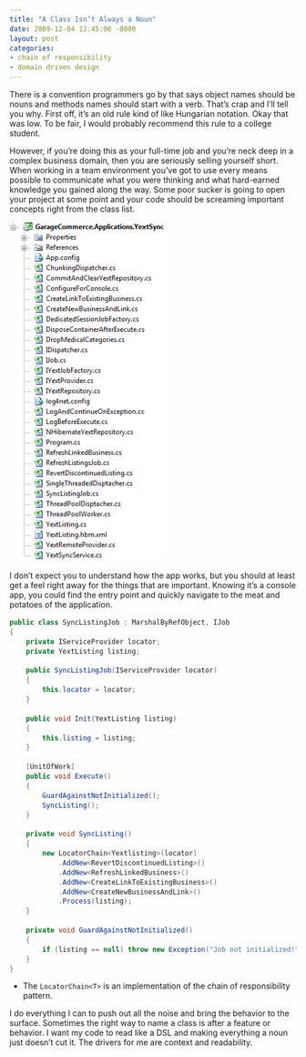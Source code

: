 ```yaml
---
title: "A Class Isn’t Always a Noun"
date: 2009-12-04 12:45:00 -0800
layout: post
categories:
- chain of responsibility
- domain driven design
---
```


There is a convention programmers go by that says object names should be nouns and methods names should start with a verb. That’s crap and I’ll tell you why. First off, it’s an old rule kind of like Hungarian notation. Okay that was low. To be fair, I would probably recommend this rule to a college student.

However, if you’re doing this as your full-time job and you’re neck deep in a complex business domain, then you are seriously selling yourself short. When working in a team environment you’ve got to use every means possible to communicate what you were thinking and what hard-earned knowledge you gained along the way. Some poor sucker is going to open your project at some point and your code should be screaming important concepts right from the class list.

<img src="/images/posts/yext1.png">

I don’t expect you to understand how the app works, but you should at least get a feel right away for the things that are important. Knowing it’s a console app, you could find the entry point and quickly navigate to the meat and potatoes of the application.

```c#
public class SyncListingJob : MarshalByRefObject, IJob
{
    private IServiceProvider locator;
    private YextListing listing;

    public SyncListingJob(IServiceProvider locator)
    {
        this.locator = locator;
    }

    public void Init(YextListing listing)
    {
        this.listing = listing;
    }

    [UnitOfWork]
    public void Execute()
    {
        GuardAgainstNotInitialized();
        SyncListing();
    }

    private void SyncListing()
    {
        new LocatorChain<Yextlisting>(locator)
            .AddNew<RevertDiscontinuedListing>()
            .AddNew<RefreshLinkedBusiness>()
            .AddNew<CreateLinkToExistingBusiness>()
            .AddNew<CreateNewBusinessAndLink>()
            .Process(listing);
    }

    private void GuardAgainstNotInitialized()
    {
        if (listing == null) throw new Exception("Job not initialized!");
    }
}
```

* The `LocatorChain<T>` is an implementation of the chain of responsibility pattern.

I do everything I can to push out all the noise and bring the behavior to the surface. Sometimes the right way to name a class is after a feature or behavior. I want my code to read like a DSL and making everything a noun just doesn’t cut it. The drivers for me are context and readability.
